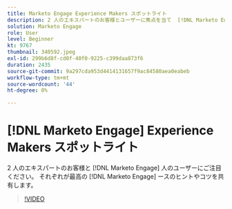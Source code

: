 ```yaml
---
title: Marketo Engage Experience Makers スポットライト
description: 2 人のエキスパートのお客様とユーザーに焦点を当て  [!DNL Marketo Engage]  ください。 それぞれが最高のヒントやコツ  [!DNL Marketo Engage]  共有します。
solution: Marketo Engage
role: User
level: Beginner
kt: 9767
thumbnail: 340592.jpeg
exl-id: 299b6d8f-cd0f-40f0-9225-c399daa873f6
duration: 2435
source-git-commit: 9a297cda953d4414131657f9ac84580aea0eabeb
workflow-type: tm+mt
source-wordcount: '44'
ht-degree: 0%

---
```


# [!DNL Marketo Engage] Experience Makers スポットライト

2 人のエキスパートのお客様と [!DNL Marketo Engage] 人のユーザーにご注目ください。 それぞれが最高の [!DNL Marketo Engage] ースのヒントやコツを共有します。

>[!VIDEO](https://video.tv.adobe.com/v/340592/?quality=12&learn=on)
